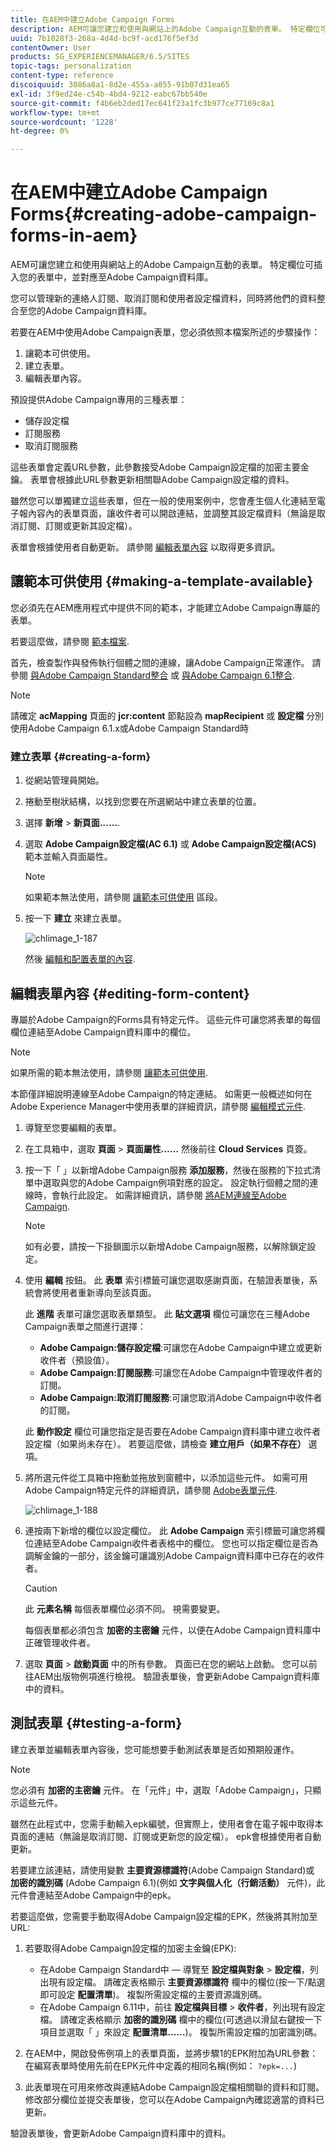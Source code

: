 ```yaml
---
title: 在AEM中建立Adobe Campaign Forms
description: AEM可讓您建立和使用與網站上的Adobe Campaign互動的表單。 特定欄位可插入您的表單中，並對應至Adobe Campaign資料庫。
uuid: 7b1028f3-268a-4d4d-bc9f-acd176f5ef3d
contentOwner: User
products: SG_EXPERIENCEMANAGER/6.5/SITES
topic-tags: personalization
content-type: reference
discoiquuid: 3086a8a1-8d2e-455a-a055-91b07d31ea65
exl-id: 3f9ed24e-c54b-4bd4-9212-eabc67bb540e
source-git-commit: f4b6eb2ded17ec641f23a1fc3b977ce77169c8a1
workflow-type: tm+mt
source-wordcount: '1228'
ht-degree: 0%

---
```


# 在AEM中建立Adobe Campaign Forms{#creating-adobe-campaign-forms-in-aem}

AEM可讓您建立和使用與網站上的Adobe Campaign互動的表單。 特定欄位可插入您的表單中，並對應至Adobe Campaign資料庫。

您可以管理新的連絡人訂閱、取消訂閱和使用者設定檔資料，同時將他們的資料整合至您的Adobe Campaign資料庫。

若要在AEM中使用Adobe Campaign表單，您必須依照本檔案所述的步驟操作：

1. 讓範本可供使用。
1. 建立表單。
1. 編輯表單內容。

預設提供Adobe Campaign專用的三種表單：

* 儲存設定檔
* 訂閱服務
* 取消訂閱服務

這些表單會定義URL參數，此參數接受Adobe Campaign設定檔的加密主要金鑰。 表單會根據此URL參數更新相關聯Adobe Campaign設定檔的資料。

雖然您可以單獨建立這些表單，但在一般的使用案例中，您會產生個人化連結至電子報內容內的表單頁面，讓收件者可以開啟連結，並調整其設定檔資料（無論是取消訂閱、訂閱或更新其設定檔）。

表單會根據使用者自動更新。 請參閱 [編輯表單內容](#editing-form-content) 以取得更多資訊。

## 讓範本可供使用 {#making-a-template-available}

您必須先在AEM應用程式中提供不同的範本，才能建立Adobe Campaign專屬的表單。

若要這麼做，請參閱 [範本檔案](/help/sites-developing/page-templates-static.md#templateavailability).

首先，檢查製作與發佈執行個體之間的連線，讓Adobe Campaign正常運作。 請參閱 [與Adobe Campaign Standard整合](/help/sites-administering/campaignstandard.md) 或 [與Adobe Campaign 6.1整合](/help/sites-administering/campaignonpremise.md).

>[!NOTE]
>
>請確定 **acMapping** 頁面的 **jcr:content** 節點設為 **mapRecipient** 或 **設定檔** 分別使用Adobe Campaign 6.1.x或Adobe Campaign Standard時

### 建立表單 {#creating-a-form}

1. 從網站管理員開始。
1. 捲動至樹狀結構，以找到您要在所選網站中建立表單的位置。
1. 選擇 **新增** > **新頁面……**.
1. 選取 **Adobe Campaign設定檔(AC 6.1)** 或 **Adobe Campaign設定檔(ACS)** 範本並輸入頁面屬性。

   >[!NOTE]
   >
   >如果範本無法使用，請參閱 [讓範本可供使用](/help/sites-classic-ui-authoring/classic-personalization-ac.md#activatingatemplate) 區段。

1. 按一下 **建立** 來建立表單。

   ![chlimage_1-187](assets/chlimage_1-187.png)

   然後 [編輯和配置表單的內容](#editing-form-content).

## 編輯表單內容 {#editing-form-content}

專屬於Adobe Campaign的Forms具有特定元件。 這些元件可讓您將表單的每個欄位連結至Adobe Campaign資料庫中的欄位。

>[!NOTE]
>
>如果所需的範本無法使用，請參閱 [讓範本可供使用](/help/sites-classic-ui-authoring/classic-personalization-ac.md#activatingatemplate).

本節僅詳細說明連線至Adobe Campaign的特定連結。 如需更一般概述如何在Adobe Experience Manager中使用表單的詳細資訊，請參閱 [編輯模式元件](/help/sites-classic-ui-authoring/classic-page-author-edit-mode.md).

1. 導覽至您要編輯的表單。
1. 在工具箱中，選取 **頁面** > **頁面屬性……** 然後前往 **Cloud Services** 頁簽。
1. 按一下「 」以新增Adobe Campaign服務 **添加服務**，然後在服務的下拉式清單中選取與您的Adobe Campaign例項對應的設定。 設定執行個體之間的連線時，會執行此設定。 如需詳細資訊，請參閱 [將AEM連線至Adobe Campaign](/help/sites-administering/campaignonpremise.md#connecting-aem-to-adobe-campaign).

   >[!NOTE]
   >
   >如有必要，請按一下掛鎖圖示以新增Adobe Campaign服務，以解除鎖定設定。

1. 使用 **編輯** 按鈕。 此 **表單** 索引標籤可讓您選取感謝頁面，在驗證表單後，系統會將使用者重新導向至該頁面。

   此 **進階** 表單可讓您選取表單類型。 此 **貼文選項** 欄位可讓您在三種Adobe Campaign表單之間進行選擇：

   * **Adobe Campaign:儲存設定檔**:可讓您在Adobe Campaign中建立或更新收件者（預設值）。
   * **Adobe Campaign:訂閱服務**:可讓您在Adobe Campaign中管理收件者的訂閱。
   * **Adobe Campaign:取消訂閱服務**:可讓您取消Adobe Campaign中收件者的訂閱。

   此 **動作設定** 欄位可讓您指定是否要在Adobe Campaign資料庫中建立收件者設定檔（如果尚未存在）。 若要這麼做，請檢查 **建立用戶（如果不存在）** 選項。

1. 將所選元件從工具箱中拖動並拖放到窗體中，以添加這些元件。 如需可用Adobe Campaign特定元件的詳細資訊，請參閱 [Adobe表單元件](/help/sites-classic-ui-authoring/classic-personalization-ac-components.md).

   ![chlimage_1-188](assets/chlimage_1-188.png)

1. 連按兩下新增的欄位以設定欄位。 此 **Adobe Campaign** 索引標籤可讓您將欄位連結至Adobe Campaign收件者表格中的欄位。 您也可以指定欄位是否為調解金鑰的一部分，該金鑰可讓識別Adobe Campaign資料庫中已存在的收件者。

   >[!CAUTION]
   >
   >此 **元素名稱** 每個表單欄位必須不同。 視需要變更。
   >
   >每個表單都必須包含 **加密的主密鑰** 元件，以便在Adobe Campaign資料庫中正確管理收件者。

1. 選取 **頁面** > **啟動頁面** 中的所有參數。 頁面已在您的網站上啟動。 您可以前往AEM出版物例項進行檢視。 驗證表單後，會更新Adobe Campaign資料庫中的資料。

## 測試表單 {#testing-a-form}

建立表單並編輯表單內容後，您可能想要手動測試表單是否如預期般運作。

>[!NOTE]
>
>您必須有 **加密的主密鑰** 元件。 在「元件」中，選取「Adobe Campaign」，只顯示這些元件。
>
>雖然在此程式中，您需手動輸入epk編號，但實際上，使用者會在電子報中取得本頁面的連結（無論是取消訂閱、訂閱或更新您的設定檔）。 epk會根據使用者自動更新。
>
>若要建立該連結，請使用變數 **主要資源標識符**(Adobe Campaign Standard)或 **加密的識別碼** (Adobe Campaign 6.1)(例如 **文字與個人化（行銷活動）** 元件)，此元件會連結至Adobe Campaign中的epk。

若要這麼做，您需要手動取得Adobe Campaign設定檔的EPK，然後將其附加至URL:

1. 若要取得Adobe Campaign設定檔的加密主金鑰(EPK):

   * 在Adobe Campaign Standard中 — 導覽至 **設定檔與對象** > **設定檔**，列出現有設定檔。 請確定表格顯示 **主要資源標識符** 欄中的欄位(按一下/點選即可設定 **配置清單**)。 複製所需設定檔的主要資源識別碼。
   * 在Adobe Campaign 6.11中，前往 **設定檔與目標** >  **收件者**，列出現有設定檔。 請確定表格顯示 **加密的識別碼** 欄中的欄位(可透過以滑鼠右鍵按一下項目並選取「 」來設定 **配置清單……**)。 複製所需設定檔的加密識別碼。

1. 在AEM中，開啟發佈例項上的表單頁面，並將步驟1的EPK附加為URL參數：在編寫表單時使用先前在EPK元件中定義的相同名稱(例如： `?epk=...`)
1. 此表單現在可用來修改與連結Adobe Campaign設定檔相關聯的資料和訂閱。 修改部分欄位並提交表單後，您可以在Adobe Campaign內確認適當的資料已更新。

驗證表單後，會更新Adobe Campaign資料庫中的資料。
